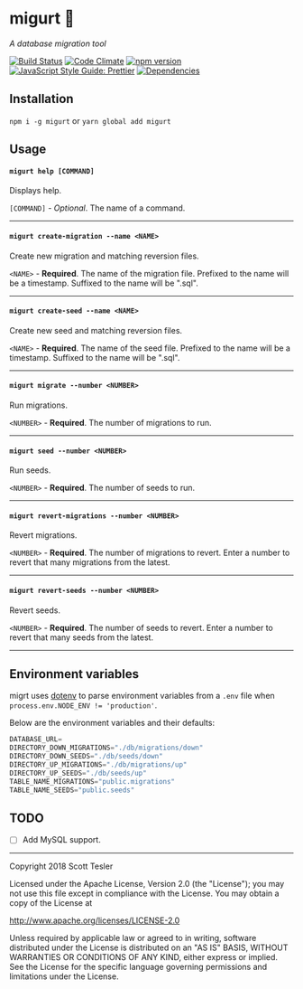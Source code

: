 # migurt 🍦

_A database migration tool_

[![Build Status](https://travis-ci.org/scotttesler/migurt.svg?branch=master)](https://travis-ci.org/scotttesler/migurt "Build status")
[![Code Climate](https://codeclimate.com/github/scotttesler/migurt/badges/gpa.svg)](https://codeclimate.com/github/scotttesler/migurt)
[![npm version](https://badge.fury.io/js/migurt.svg)](https://badge.fury.io/js/migurt)
[![JavaScript Style Guide: Prettier](https://img.shields.io/badge/code%20style-prettier-ff69b4.svg?style=flat)](https://github.com/prettier/prettier "Prettier")
[![Dependencies](https://david-dm.org/scotttesler/migurt.svg)](https://david-dm.org/scotttesler/migurt "Dependencies")

## Installation

`npm i -g migurt` or `yarn global add migurt`

## Usage

#### `migurt help [COMMAND]`

Displays help.

`[COMMAND]` - _Optional_. The name of a command.

---

#### `migurt create-migration --name <NAME>`

Create new migration and matching reversion files.

`<NAME>` - **Required**. The name of the migration file. Prefixed to the name will be a
timestamp. Suffixed to the name will be ".sql".

---

#### `migurt create-seed --name <NAME>`

Create new seed and matching reversion files.

`<NAME>` - **Required**. The name of the seed file. Prefixed to the name will be a timestamp.
Suffixed to the name will be ".sql".

---

#### `migurt migrate --number <NUMBER>`

Run migrations.

`<NUMBER>` - **Required**. The number of migrations to run.

---

#### `migurt seed --number <NUMBER>`

Run seeds.

`<NUMBER>` - **Required**. The number of seeds to run.

---

#### `migurt revert-migrations --number <NUMBER>`

Revert migrations.

`<NUMBER>` - **Required**. The number of migrations to revert. Enter a number to revert that many migrations from the latest.

---

#### `migurt revert-seeds --number <NUMBER>`

Revert seeds.

`<NUMBER>` - **Required**. The number of seeds to revert. Enter a number to revert that many seeds from the latest.

---

## Environment variables

migrt uses [dotenv](https://github.com/motdotla/dotenv) to parse environment
variables from a `.env` file when `process.env.NODE_ENV != 'production'`.

Below are the environment variables and their defaults:

```javascript
DATABASE_URL=
DIRECTORY_DOWN_MIGRATIONS="./db/migrations/down"
DIRECTORY_DOWN_SEEDS="./db/seeds/down"
DIRECTORY_UP_MIGRATIONS="./db/migrations/up"
DIRECTORY_UP_SEEDS="./db/seeds/up"
TABLE_NAME_MIGRATIONS="public.migrations"
TABLE_NAME_SEEDS="public.seeds"
```

## TODO

- [ ] Add MySQL support.

---

Copyright 2018 Scott Tesler

Licensed under the Apache License, Version 2.0 (the "License");
you may not use this file except in compliance with the License.
You may obtain a copy of the License at

http://www.apache.org/licenses/LICENSE-2.0

Unless required by applicable law or agreed to in writing, software
distributed under the License is distributed on an "AS IS" BASIS,
WITHOUT WARRANTIES OR CONDITIONS OF ANY KIND, either express or implied.
See the License for the specific language governing permissions and
limitations under the License.
